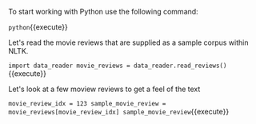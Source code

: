 To start working with Python use the following command:

`python`{{execute}}

Let's read the movie reviews that are supplied as a sample corpus within NLTK.

`import data_reader
movie_reviews = data_reader.read_reviews()`{{execute}}

Let's look at a few moview reviews to get a feel of the text

`movie_review_idx = 123
sample_movie_review = movie_reviews[movie_review_idx]
sample_movie_review`{{execute}}
